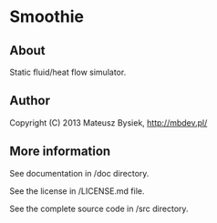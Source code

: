 Smoothie
========

## About

Static fluid/heat flow simulator.

## Author

Copyright (C) 2013  Mateusz Bysiek, http://mbdev.pl/

## More information

See documentation in /doc directory.

See the license in /LICENSE.md file.

See the complete source code in /src directory.
